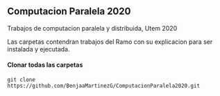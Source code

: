 ## Computacion Paralela 2020
Trabajos de computacion paralela y distribuida, Utem 2020

Las carpetas contendran trabajos del Ramo con su explicacion para ser instalada y ejecutada.

#### Clonar todas las carpetas
```
git clone https://github.com/BenjaaMartinezG/ComputacionParalela2020.git
```
